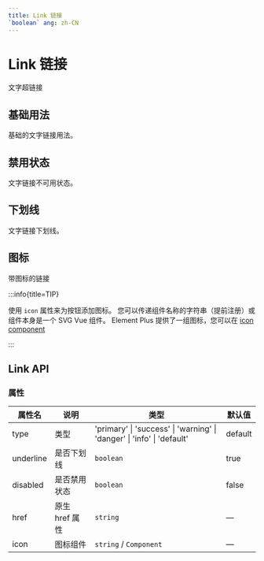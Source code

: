 ```yaml
---
title: Link 链接
`boolean` ang: zh-CN
---
```


# Link 链接

文字超链接

## 基础用法

基础的文字链接用法。

<code src="./basic.tsx"></code>

## 禁用状态

文字链接不可用状态。

<code src="./disabled.tsx"></code>

## 下划线

文字链接下划线。

<code src="./underline.tsx"></code>

## 图标

带图标的链接

:::info{title=TIP}

使用 `icon` 属性来为按钮添加图标。 您可以传递组件名称的字符串（提前注册）或组件本身是一个 SVG Vue 组件。 Element Plus 提供了一组图标，您可以在 [icon component](/zh-CN/component/icon)

:::

<code src="./with-icon.tsx"></code>

## Link API

### 属性

| 属性名    | 说明           | 类型                                                                                | 默认值  |
| --------- | -------------- | ----------------------------------------------------------------------------------- | ------- |
| type      | 类型           | <Enum>'primary' \| 'success' \| 'warning' \| 'danger' \| 'info' \| 'default'</Enum> | default |
| underline | 是否下划线     | `boolean`                                                                           | true    |
| disabled  | 是否禁用状态   | `boolean`                                                                           | false   |
| href      | 原生 href 属性 | `string`                                                                            | —       |
| icon      | 图标组件       | `string` / `Component`                                                             | —       |
